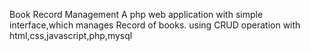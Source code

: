   Book Record Management
A php web application with simple interface,which manages Record of books.
using CRUD operation with html,css,javascript,php,mysql
